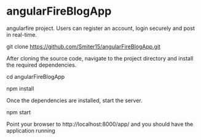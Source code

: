 # angularFireBlogApp
angularfire project. Users can register an account, login securely and post in real-time.


	
git clone https://github.com/Smiter15/angularFireBlogApp.git

After cloning the source code, navigate to the project directory and install the required dependencies.


cd angularFireBlogApp

npm install

Once the dependencies are installed, start the server.


npm start

Point your browser to http://localhost:8000/app/ and you should have the application running
